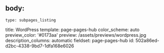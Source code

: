 body:
  -
    type: subpages_listing
title: WordPress
template: page-pages-hub
color_scheme: auto
preview_color: '#0173aa'
preview: /assets/previews/wordpress.jpg
description_columns: automatic
fieldset: page-pages-hub
id: 502a86ed-d2bc-4338-9bd7-1dfa168e6026
